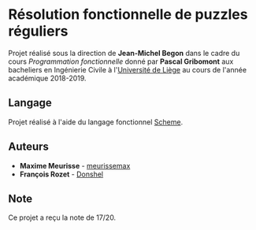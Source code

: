 # Résolution fonctionnelle de puzzles réguliers

Projet réalisé sous la direction de **Jean-Michel Begon** dans le cadre du cours *Programmation fonctionnelle* donné par **Pascal Gribomont** aux bacheliers en Ingénierie Civile à l'[Université de Liège](https://www.uliege.be/) au cours de l'année académique 2018-2019.

## Langage

Projet réalisé à l'aide du langage fonctionnel [Scheme](https://en.wikipedia.org/wiki/Scheme_(programming_language)).

## Auteurs

* **Maxime Meurisse** - [meurissemax](https://github.com/meurissemax)
* **François Rozet** - [Donshel](https://github.com/Donshel)

## Note

Ce projet a reçu la note de 17/20.
